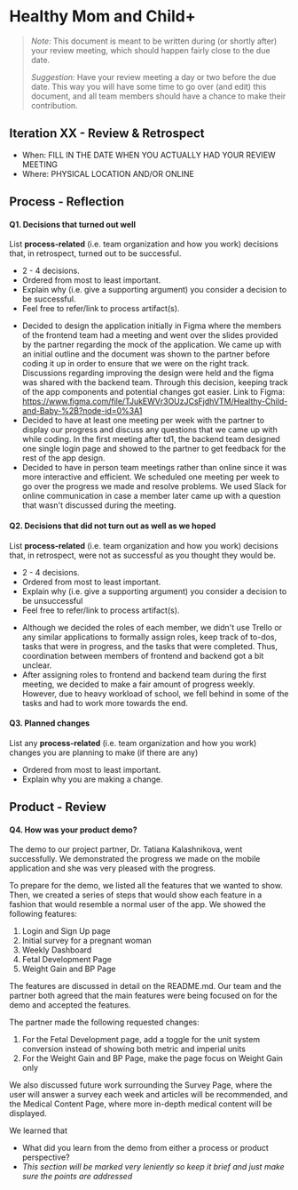 # Healthy Mom and Child+

 > _Note:_ This document is meant to be written during (or shortly after) your review meeting, which should happen fairly close to the due date.      
 >      
 > _Suggestion:_ Have your review meeting a day or two before the due date. This way you will have some time to go over (and edit) this document, and all team members should have a chance to make their contribution.


## Iteration XX - Review & Retrospect

 * When: FILL IN THE DATE WHEN YOU ACTUALLY HAD YOUR REVIEW MEETING
 * Where: PHYSICAL LOCATION AND/OR ONLINE

## Process - Reflection


#### Q1. Decisions that turned out well

List **process-related** (i.e. team organization and how you work) decisions that, in retrospect, turned out to be successful.


 * 2 - 4 decisions.
 * Ordered from most to least important.
 * Explain why (i.e. give a supporting argument) you consider a decision to be successful.
 * Feel free to refer/link to process artifact(s).
 - Decided to design the application initially in Figma where the members of the frontend team had a meeting and went over the slides provided by the partner regarding the mock of the application. We came up with an initial outline and the document was shown to the partner before coding it up in order to ensure that we were on the right track. Discussions regarding improving the design were held and the figma was shared with the backend team. Through this decision, keeping track of the app components and potential changes got easier. 
Link to Figma: https://www.figma.com/file/TJukEWVr3OUzJCsFjdhVTM/Healthy-Child-and-Baby-%2B?node-id=0%3A1
- Decided to have at least one meeting per week with the partner to display our progress and discuss any questions that we came up with while coding. In the first meeting after td1, the backend team designed one single login page and showed to the partner to get feedback for the rest of the app design. 
- Decided to have in person team meetings rather than online since it was more interactive and efficient. We scheduled one meeting per week to go over the progress we made and resolve problems. We used Slack for online communication in case a member later came up with a question that wasn't discussed during the meeting.


#### Q2. Decisions that did not turn out as well as we hoped

List **process-related** (i.e. team organization and how you work) decisions that, in retrospect, were not as successful as you thought they would be.

 * 2 - 4 decisions.
 * Ordered from most to least important.
 * Explain why (i.e. give a supporting argument) you consider a decision to be unsuccessful
 * Feel free to refer/link to process artifact(s).
- Although we decided the roles of each member, we didn't use Trello or any similar applications to formally assign roles, keep track of to-dos, tasks that were in progress, and the tasks that were completed. Thus, coordination between members of frontend and backend got a bit unclear.
- After assigning roles to frontend and backend team during the first meeting, we decided to make a fair amount of progress weekly. However, due to heavy workload of school, we fell behind in some of the tasks and had to work more towards the end.

#### Q3. Planned changes

List any **process-related** (i.e. team organization and how you work) changes you are planning to make (if there are any)

 * Ordered from most to least important.
 * Explain why you are making a change.


## Product - Review

#### Q4. How was your product demo?
The demo to our project partner, Dr. Tatiana Kalashnikova, went successfully. 
We demonstrated the progress we made on the mobile application and she was very pleased with the progress.

To prepare for the demo, we listed all the features that we wanted to show.
Then, we created a series of steps that would show each feature in a fashion that would resemble a normal user of the app.
We showed the following features:
1. Login and Sign Up page
1. Initial survey for a pregnant woman
1. Weekly Dashboard
1. Fetal Development Page
1. Weight Gain and BP Page

The features are discussed in detail on the README.md.
Our team and the partner both agreed that the main features were being focused on for the demo and accepted the features.

The partner made the following requested changes:
1. For the Fetal Development page, add a toggle for the unit system conversion instead of showing both metric and imperial units
2. For the Weight Gain and BP Page, make the page focus on Weight Gain only

We also discussed future work surrounding the Survey Page, where the user will answer a survey each week and articles will be recommended, and the Medical Content Page, where more in-depth medical content will be displayed.

We learned that 
 * What did you learn from the demo from either a process or product perspective?
 * *This section will be marked very leniently so keep it brief and just make sure the points are addressed*
